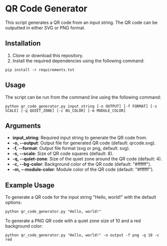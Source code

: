 # QR Code Generator

This script generates a QR code from an input string. The QR code can be outputted in either SVG or PNG format.

## Installation
1. Clone or download this repository.
2. Install the required dependencies using the following command:

```
pip install -r requirements.txt
```

## Usage

The script can be run from the command line using the following command:
```
python qr_code_generator.py input_string [-o OUTPUT] [-f FORMAT] [-s SCALE] [-q QUIET_ZONE] [-c BG_COLOR] [-m MODULE_COLOR]
```

## Arguments
* **input_string**: Required input string to generate the QR code from.
* **-o, --output**: Output file for generated QR code (default: qrcode.svg).
* **-f, --format**: Output file format (svg or png, default: svg).
* **-s, --scale**: Size of QR code squares (default: 8).
* **-q, --quiet-zone**: Size of the quiet zone around the QR code (default: 4).
* **-c, --bg-color**: Background color of the QR code (default: "#ffffff").
* **-m, --module-color**: Module color of the QR code (default: "#ffffff").

## Example Usage

To generate a QR code for the input string "Hello, world!" with the default options:

```
python qr_code_generator.py "Hello, world!"
```

To generate a PNG QR code with a quiet zone size of 10 and a red background color:
```
python qr_code_generator.py "Hello, world!" -o output -f png -q 10 -c red
```
